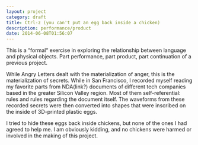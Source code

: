 ```yaml
---
layout: project
category: draft
title: Ctrl-z (you can't put an egg back inside a chicken)
description: performance/product
date: 2014-06-08T01:56:07
---
```

This is a “formal“ exercise in exploring the relationship between language and physical objects. Part performance, part product, part continuation of a previous project.

While Angry Letters dealt with the materialization of anger, this is the materialization of secrets. While in San Francisco, I recorded myself reading my favorite parts from NDA(link?) documents of different tech companies based in the greater Silicon Valley region. Most of them self-referential: rules and rules regarding the document itself. The waveforms from these recorded secrets were then converted into shapes that were inscribed on the inside of 3D-printed plastic eggs.

I tried to hide these eggs back inside chickens, but none of the ones I had agreed to help me. I am obviously kidding, and no chickens were harmed or involved in the making of this project.
